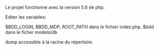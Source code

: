 
Le projet fonctionne avec la version 5.6 de php. 

Editer les variables: 

$BDD_LOGIN, $BDD_MDP, ROOT_PATH dans le fichier index.php.
$bdd dans le ficher models/db

dump accessible à la racine du répertoire.
